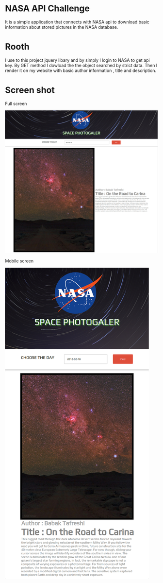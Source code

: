 # NASA API Challenge

It is a simple application that connects with NASA api to download basic information about stored pictures in the NASA database.

# Rooth

I use to this project jquery libary and by simply I login to NASA to get api key. By GET method I dowload the the object searched by strict data.
Then I render it on my website with basic author information , title and description.

# Screen shot

Full screen

![full screen](https://github.com/MIBuczek/NASA-SPACE-GALLERY/blob/master/full%20screen.png)

Mobile screen

![mobile version](https://github.com/MIBuczek/NASA-SPACE-GALLERY/blob/master/mobile%20version.png)
